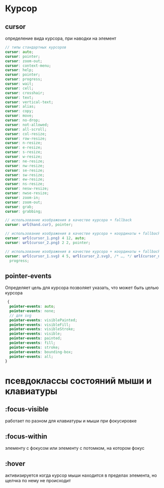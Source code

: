 <!-- Курсор ---------------------------------------------------------------------------------------------------------------------------------->

# Курсор

## cursor

определение вида курсора, при наводки на элемент

```scss
// типы стандартных курсоров
cursor: auto;
cursor: pointer;
cursor: zoom-out;
cursor: context-menu;
cursor: help;
cursor: pointer;
cursor: progress;
cursor: wait;
cursor: cell;
cursor: crosshair;
cursor: text;
cursor: vertical-text;
cursor: alias;
cursor: copy;
cursor: move;
cursor: no-drop;
cursor: not-allowed;
cursor: all-scroll;
cursor: col-resize;
cursor: row-resize;
cursor: n-resize;
cursor: e-resize;
cursor: s-resize;
cursor: w-resize;
cursor: ne-resize;
cursor: nw-resize;
cursor: se-resize;
cursor: sw-resize;
cursor: ew-resize;
cursor: ns-resize;
cursor: nesw-resize;
cursor: nwse-resize;
cursor: zoom-in;
cursor: zoom-out;
cursor: grab;
cursor: grabbing;

// использование изображения в качестве курсора + fallback
cursor: url(hand.cur), pointer;

// использование изображения в качестве курсора + координаты + fallback
cursor: url(cursor_1.png) 4 12, auto;
cursor: url(cursor_2.png) 2 2, pointer;

// использование изображения в качестве курсора + координаты + fallback в виде других изображений
cursor: url(cursor_1.svg) 4 5, url(cursor_2.svg), /* …, */ url(cursor_n.cur) 5 5,
  progress;
```

## pointer-events

Определяет цель для курсора
позволяет указать, что может быть целью курсора

```scss
 {
  pointer-events: auto;
  pointer-events: none;
  // для svg
  pointer-events: visiblePainted;
  pointer-events: visibleFill;
  pointer-events: visibleStroke;
  pointer-events: visible;
  pointer-events: painted;
  pointer-events: fill;
  pointer-events: stroke;
  pointer-events: bounding-box;
  pointer-events: all;
}
```

<!-- псевдоклассы состояний мыши и клавиатуры ------------------------------------------------------------------------------------------------>

# псевдоклассы состояний мыши и клавиатуры

## :focus-visible

работает по разном для клавиатуры и мыши при фокусировке

## :focus-within

элементу с фокусом или элементу с потомком, на котором фокус

## :hover

активизируется когда курсор мыши находится в пределах элемента, но щелчка по нему не происходит
